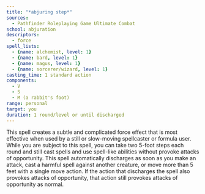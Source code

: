 ```yaml
---
title: "*abjuring step*"
sources:
  - Pathfinder Roleplaying Game Ultimate Combat
school: abjuration
descriptors:
  - force
spell_lists:
  - {name: alchemist, level: 1}
  - {name: bard, level: 1}
  - {name: magus, level: 1}
  - {name: sorcerer/wizard, level: 1}
casting_time: 1 standard action
components:
  - V
  - S
  - M (a rabbit's foot)
range: personal
target: you
duration: 1 round/level or until discharged
---
```


This spell creates a subtle and complicated force effect that is most effective when used by a still or slow-moving spellcaster or formula user. While you are subject to this spell, you can take two 5-foot steps each round and still cast spells and use spell-like abilities without provoke attacks of opportunity. This spell automatically discharges as soon as you make an attack, cast a harmful spell against another creature, or move more than 5 feet with a single move action. If the action that discharges the spell also provokes attacks of opportunity, that action still provokes attacks of opportunity as normal.

